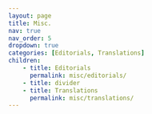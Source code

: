 ```yaml
---
layout: page
title: Misc.
nav: true
nav_order: 5
dropdown: true
categories: [Editorials, Translations]
children:
    - title: Editorials
      permalink: misc/editorials/
    - title: divider
    - title: Translations
      permalink: misc/translations/
---
```

